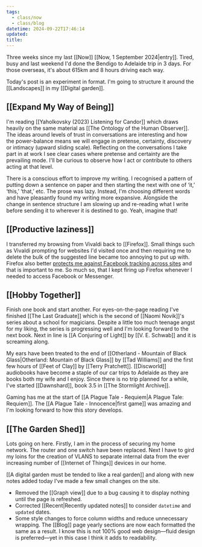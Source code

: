 ```yaml
---
tags:
  - class/now
  - class/blog
datetime: 2024-09-22T17:46:14
updated: 
title: 
---
```

Three weeks since my last [[Now]] [[Now, 1 September 2024|entry]]. Tired, busy and last weekend I'd done the Bendigo to Adelaide trip in 3 days. For those overseas, it's about 615km and 8 hours driving each way.

Today's post is an experiment in format. I'm going to structure it around the [[Landscapes]] in my [[Digital garden]].
## [[Expand My Way of Being]]
I'm reading [[Yaholkovsky (2023) Listening for Candor]] which draws heavily on the same material as [[The Ontology of the Human Observer]]. The ideas around levels of trust in conversations are interesting and how the power-balance means we will engage in pretense, certainty, discovery or intimacy (upward sliding scale). Reflecting on the conversations I take part in at work I see clear cases where pretense and certainty are the prevailing mode. I'll be curious to observe how I act or contribute to others acting at that level.

There is a conscious effort to improve my writing. I recognised a pattern of putting down a sentence on paper and then starting the next with one of ‘it,’ ‘this,’ ‘that,’ etc. The prose was lazy. Instead, I'm choosing different words and have pleasantly found my writing more expansive. Alongside the change in sentence structure I am slowing up and re-reading what I write before sending it to wherever it is destined to go. Yeah, imagine that!
## [[Productive laziness]]
I transferred my browsing from Vivaldi back to [[Firefox]]. Small things such as Vivaldi prompting for websites I'd visited once and then requiring me to delete the bulk of the suggested line became too annoying to put up with. Firefox also better [protects me against Facebook tracking across sites](https://support.mozilla.org/en-US/kb/facebook-container-prevent-facebook-tracking) and that is important to me. So much so, that I kept firing up Firefox whenever I needed to access Facebook or Messenger.
## [[Hobby Together]]
Finish one book and start another. For eyes-on-the-page reading I've finished [[The Last Graduate]] which is the second of [[Naomi Novik]]'s series about a school for magicians. Despite a little too much teenage angst for my liking, the series is progressing well and I'm looking forward to the next book. Next in line is [[A Conjuring of Light]] by [[V. E. Schwab]] and it is screaming along.

My ears have been treated to the end of [[Otherland - Mountain of Black Glass|Otherland: Mountain of Black Glass]] by [[Tad Williams]] and the first few hours of [[Feet of Clay]] by [[Terry Pratchett]]. [[Discworld]] audiobooks have become a staple of our car trips to Adelaide as they are books both my wife and I enjoy. Since there is no trip planned for a while, I've started [[Dawnshard]], book 3.5 in [[The Stormlight Archive]].

Gaming has me at the start of [[A Plague Tale - Requiem|A Plague Tale: Requiem]]. The [[A Plague Tale - Innocence|first game]] was amazing and I'm looking forward to how this story develops.
## [[The Garden Shed]]
Lots going on here. Firstly, I am in the process of securing my home network. The router and one switch have been replaced. Next I have to gird my loins for the creation of VLANS to separate internal data from the ever increasing number of [[Internet of Things]] devices in our home.

[[A digital garden must be tended to like a real garden]] and along with new notes added today I've made a few small changes on the site.

- Removed the [[Graph view]] due to a bug causing it to display nothing until the page is refreshed.
- Corrected [[Recent|Recently updated notes]] to consider `datetime` and `updated` dates.
- Some style changes to force column widths and reduce unnecessary wrapping. The [[Blog]] page yearly sections are now each formatted the same as a result. I know this is not 100% good web design—fluid design is preferred—yet in this case I think it adds to readability.
